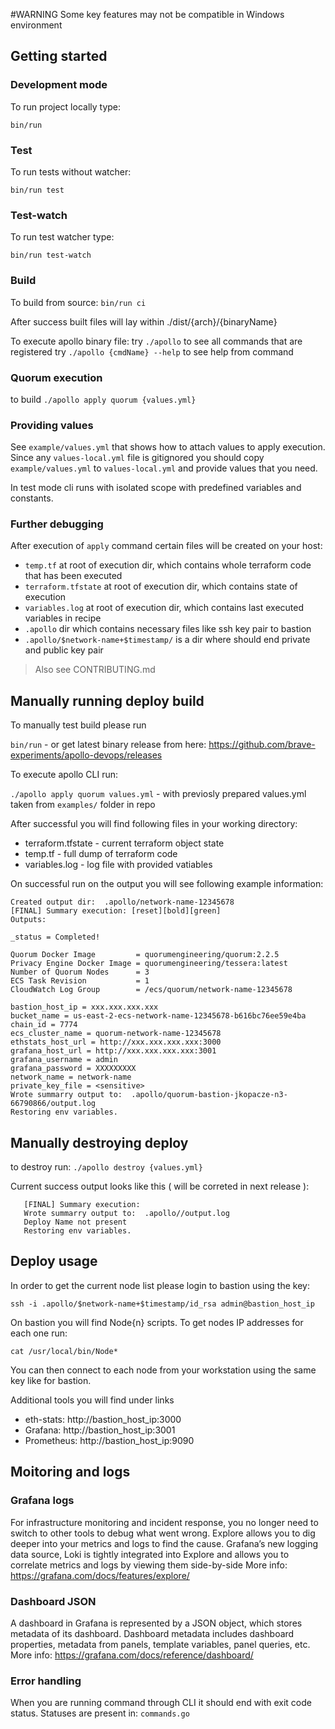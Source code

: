 
#WARNING
Some key features may not be compatible in Windows environment

## Getting started

### Development mode
To run project locally type:

`bin/run`

### Test
To run tests without watcher:

`bin/run test`

### Test-watch
To run test watcher type:

`bin/run test-watch`

### Build
To build from source:
`bin/run ci`

After success built files will lay within ./dist/{arch}/{binaryName}

To execute apollo binary file:
try `./apollo` to see all commands that are registered
try `./apollo {cmdName} --help` to see help from command

### Quorum execution
to build
`./apollo apply quorum {values.yml}`

### Providing values
See `example/values.yml` that shows how to attach values to apply execution. 
Since any `values-local.yml` file is gitignored
you should copy `example/values.yml` to `values-local.yml` and provide values that you need.

In test mode cli runs with isolated scope with predefined variables and constants.

### Further debugging
After execution of `apply` command certain files will be created on your host:
- `temp.tf` at root of execution dir, which contains whole terraform code that has been executed
- `terraform.tfstate` at root of execution dir, which contains state of execution
- `variables.log` at root of execution dir, which contains last executed variables in recipe
- `.apollo` dir which contains necessary files like ssh key pair to bastion
- `.apollo/$network-name+$timestamp/` is a dir where should end private and public key pair
> Also see CONTRIBUTING.md


## Manually running deploy build

To manually test build please run 

`bin/run`  - or get latest binary release from here: https://github.com/brave-experiments/apollo-devops/releases 

To execute apollo CLI run:

`./apollo apply quorum values.yml`  - with previosly prepared values.yml taken from `examples/` folder in repo

After successful you will find following files in your working directory:
* terraform.tfstate   - current terraform object state
* temp.tf           - full dump of terraform code
* variables.log     - log file with provided vatiables

On successful run on the output you will see following example information:

```
Created output dir:  .apollo/network-name-12345678
[FINAL] Summary execution: [reset][bold][green]
Outputs:

_status = Completed!

Quorum Docker Image         = quorumengineering/quorum:2.2.5
Privacy Engine Docker Image = quorumengineering/tessera:latest
Number of Quorum Nodes      = 3
ECS Task Revision           = 1
CloudWatch Log Group        = /ecs/quorum/network-name-12345678

bastion_host_ip = xxx.xxx.xxx.xxx
bucket_name = us-east-2-ecs-network-name-12345678-b616bc76ee59e4ba
chain_id = 7774
ecs_cluster_name = quorum-network-name-12345678
ethstats_host_url = http://xxx.xxx.xxx.xxx:3000
grafana_host_url = http://xxx.xxx.xxx.xxx:3001
grafana_username = admin
grafana_password = XXXXXXXXX
network_name = network-name
private_key_file = <sensitive>
Wrote summarry output to:  .apollo/quorum-bastion-jkopacze-n3-66790866/output.log
Restoring env variables.
```



## Manually destroying deploy

to destroy run:
`./apollo destroy {values.yml}`

Current success output looks like this ( will be correted in next release ):
```Deploy Name not present
   [FINAL] Summary execution: 
   Wrote summarry output to:  .apollo//output.log
   Deploy Name not present
   Restoring env variables.
```

## Deploy usage


In order to get the current node list please login to bastion using the key:

`ssh -i .apollo/$network-name+$timestamp/id_rsa admin@bastion_host_ip`

On bastion you will find Node{n} scripts. To get nodes IP addresses for each one run:

`cat /usr/local/bin/Node*`

You can then connect to each node from your workstation using the same key like for bastion.

Additional tools you will find under links
* eth-stats: http://bastion_host_ip:3000
* Grafana: http://bastion_host_ip:3001
* Prometheus: http://bastion_host_ip:9090

## Moitoring and logs

### Grafana logs

For infrastructure monitoring and incident response, you no longer need to switch to other tools to debug what went wrong. Explore allows you to dig deeper into your metrics and logs to find the cause. Grafana’s new logging data source, Loki is tightly integrated into Explore and allows you to correlate metrics and logs by viewing them side-by-side
More info: https://grafana.com/docs/features/explore/

### Dashboard JSON

A dashboard in Grafana is represented by a JSON object, which stores metadata of its dashboard. Dashboard metadata includes dashboard properties, metadata from panels, template variables, panel queries, etc.
More info: https://grafana.com/docs/reference/dashboard/

### Error handling
When you are running command through CLI it should end with exit code status. Statuses are present in:
`commands.go`